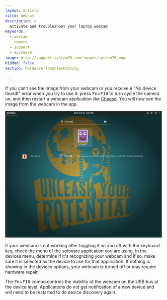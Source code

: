 ```yaml
---
layout: article
title: Webcam
description: >
  Activate and troubleshoot your laptop webcam
keywords:
  - webcam
  - camera
  - support
  - System76
image: http://support.system76.com/images/system76.png
hidden: false
section: hardware-troubleshooting

---
```


If you can’t see the image from your webcam or you receive a "No device found!" error when you try to use it: press <kbd>Fn</kbd>+<kbd>F10</kbd> to turn cycle the camera on, and then restart a webcam application like <u>Cheese</u>. You will now see the image from the webcam in the app.

![Cheese](/images/webcam/cheese.png)

If your webcam is not working after toggling it on and off with the keyboard key, check the menu of the software application you are using. In the devices menu, determine if it's recognizing your webcam and if so, make sure it is selected as the device to use for that application. If nothing is showing in the devices options, your webcam is turned off or may require hardware repair.

The <kbd>Fn</kbd>+<kbd>F10</kbd> combo controls the viability of the webcam on the USB bus at the device level. Applications do not get notification of a new device and will need to be restarted to do device discovery again.
